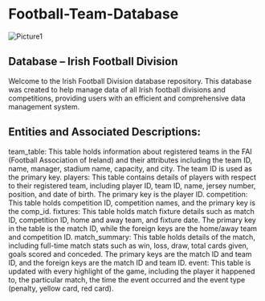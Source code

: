 # Football-Team-Database
![Picture1](https://user-images.githubusercontent.com/114187312/229380468-568fed3e-0abd-43d1-9563-c004f995e8b2.png)
## Database – Irish Football Division

Welcome to the Irish Football Division database repository. This database was created to help manage data of all Irish football divisions and competitions, providing users with an efficient and comprehensive data management system.

## Entities and Associated Descriptions:

team_table: This table holds information about registered teams in the FAI (Football Association of Ireland) and their attributes including the team ID, name, manager, stadium name, capacity, and city. The team ID is used as the primary key.
players: This table contains details of players with respect to their registered team, including player ID, team ID, name, jersey number, position, and date of birth. The primary key is the player ID.
competition: This table holds competition ID, competition names, and the primary key is the comp_id.
fixtures: This table holds match fixture details such as match ID, competition ID, home and away team, and fixture date. The primary key in the table is the match ID, while the foreign keys are the home/away team and competition ID.
match_summary: This table holds details of the match, including full-time match stats such as win, loss, draw, total cards given, goals scored and conceded. The primary keys are the match ID and team ID, and the foreign keys are the match ID and team ID.
event: This table is updated with every highlight of the game, including the player it happened to, the particular match, the time the event occurred and the event type (penalty, yellow card, red card).
